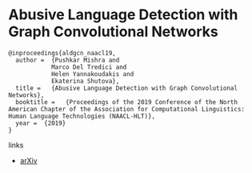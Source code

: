 # Abusive Language Detection with Graph Convolutional Networks


```
@inproceedings{aldgcn_naacl19,
  author =  {Pushkar Mishra and
            Marco Del Tredici and
            Helen Yannakoudakis and
            Ekaterina Shutova},
  title =   {Abusive Language Detection with Graph Convolutional Networks},
  booktitle =   {Proceedings of the 2019 Conference of the North American Chapter of the Association for Computational Linguistics: Human Language Technologies (NAACL-HLT)},
  year =  {2019}
}
```

links
- [arXiv](https://arxiv.org/abs/1904.04073)
